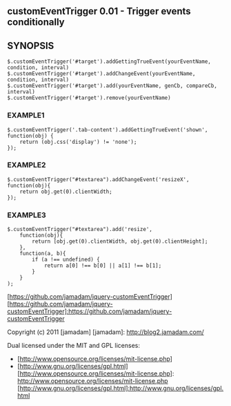 customEventTrigger 0.01 - Trigger events conditionally
---------------

## SYNOPSIS
    
    $.customEventTrigger('#target').addGettingTrueEvent(yourEventName, condition, interval)
    $.customEventTrigger('#target').addChangeEvent(yourEventName, condition, interval)
    $.customEventTrigger('#target').add(yourEventName, genCb, compareCb, interval)
    $.customEventTrigger('#target').remove(yourEventName)

### EXAMPLE1

    $.customEventTrigger('.tab-content').addGettingTrueEvent('shown', function(obj) {
        return (obj.css('display') != 'none');
    });

### EXAMPLE2

    $.customEventTrigger("#textarea").addChangeEvent('resizeX', function(obj){
        return obj.get(0).clientWidth;
    });

### EXAMPLE3

    $.customEventTrigger("#textarea").add('resize',
        function(obj){
            return [obj.get(0).clientWidth, obj.get(0).clientHeight];
        },
        function(a, b){
            if (a !== undefined) {
                return a[0] !== b[0] || a[1] !== b[1];
            }
        }
    );

[https://github.com/jamadam/jquery-customEventTrigger]
[https://github.com/jamadam/jquery-customEventTrigger]:https://github.com/jamadam/jquery-customEventTrigger

Copyright (c) 2011 [jamadam]
[jamadam]: http://blog2.jamadam.com/

Dual licensed under the MIT and GPL licenses:

- [http://www.opensource.org/licenses/mit-license.php]
- [http://www.gnu.org/licenses/gpl.html]
[http://www.opensource.org/licenses/mit-license.php]: http://www.opensource.org/licenses/mit-license.php
[http://www.gnu.org/licenses/gpl.html]:http://www.gnu.org/licenses/gpl.html